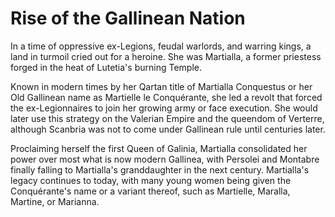 # Rise of the Gallinean Nation

In a time of oppressive ex-Legions, feudal warlords, and warring kings, a land in turmoil 
cried out for a heroine. She was Martialla, a former priestess forged in the heat of 
Lutetia's burning Temple.

Known in modern times by her Qartan title of Martialla Conquestus or her Old Gallinean name as Martielle 
le Conquérante, she led a revolt that forced the ex-Legionnaires to join her growing army or face execution.
She would later use this strategy on the Valerian Empire and the queendom of Verterre, although Scanbria
was not to come under Gallinean rule until centuries later.

Proclaiming herself the first Queen of Galinia, Martialla consolidated her power over most what is now
modern Gallinea, with Persolei and Montabre finally falling to Martialla's granddaughter in the next
century. Martialla's legacy continues to today, with many young women being given the Conquérante's
name or a variant thereof, such as Martielle, Maralla, Martine, or Marianna.

